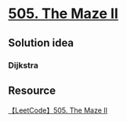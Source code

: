 # [505. The Maze II](https://leetcode.ca/all/505.html)

## Solution idea

### Dijkstra


## Resource
[【LeetCode】505. The Maze II](https://www.bilibili.com/video/BV1UX4y157i5/?spm_id_from=333.999.0.0&vd_source=0c02ef6f6e7a2b0959d7dd28e9e49da4)